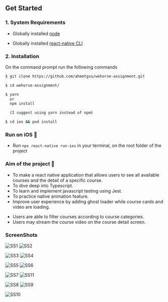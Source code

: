 ## Get Started

### 1. System Requirements

- Globally installed [node](https://nodejs.org/en/)

- Globally installed [react-native CLI](https://facebook.github.io/react-native/docs/getting-started.html)

### 2. Installation

On the command prompt run the following commands

```sh
$ git clone https://github.com/ahmetgsu/wehorse-assignment.git

$ cd wehorse-assignment/

$ yarn
  or
  npm install

  (I suggest using yarn instead of npm)

$ cd ios && pod install
```

### Run on iOS 📱

- Run `npx react-native run-ios` in your terminal, on the root folder of the project

### Aim of the project 🎯

- To make a react native application that allows users to see all available courses and the detail of a specific course.
- To dive deep into Typescript.
- To learn and implement javascript testing using Jest.
- To practice native animation feature.
- Improve user experience by adding ghost loader while course cards and video are loading.

* Users are able to filter courses according to course categories.
* Users may stream the course video on the course detail screen.

### ScreenShots

![SS1](./app/assets/images/01.png) ![SS2](./app/assets/images/02.png)

![SS3](./app/assets/images/03.png) ![SS4](./app/assets/images/04.png)

![SS5](./app/assets/images/05.png) ![SS6](./app/assets/images/06.png)

![SS7](./app/assets/images/07.png) ![SS11](./app/assets/images/07_1.png)

![SS8](./app/assets/images/08.png) ![SS9](./app/assets/images/09.png)

![SS10](./app/assets/images/10.png)
